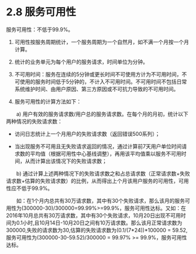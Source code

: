 # 2.8 服务可用性

服务可用性：不低于99.9%。

1. 可用性按服务周期统计，一个服务周期为一个自然月，如不满一个月按一个月计算。

2. 统计的业务单元为每个用户的服务请求，时间单位为分钟。

3. 不可用时间：服务在连续的5分钟或更长时间不可使用方计为不可用时间，不可使用的服务时间低于5分钟的，不计入不可用时间。不可用时间不包括日常系统维护时间、由用户原因、第三方原因或不可抗力导致的不可用时间。

4. 服务可用性的计算方法如下：

&emsp;&emsp;a) 用户有效的服务请求数/用户总的服务请求数。在每个月的月初，统计以下两种情况的失败请求数：

* 访问日志统计上一个月用户的失败请求数（返回错误500系列）；

* 当出现服务不可用且无失败请求返回的情况，通过计算前7天用户单位时间请求数的平均值（根据可用性中心基线调整），再用该平均值乘以服务不可用时间，从而计算出该情况下的失败请求数；

&emsp;&emsp;b) 通过计算上述两种情况下的失败请求数之和占总请求数（正常请求数+失败请求数+估算的失败请求数）的比例，从而得出上个月该用户服务的可用性，可用性应不低于99.9%。

&emsp;&emsp;如：在1个月内总共有30万请求数，其中有30个失败请求，那么该月的服务可用性为(300000-30)/300000=99.99%>=99.9%，服务可用性达标。又如：在2016年10月总共有30万请求数，其中有30个失败请求，10月20日出现不可用时间为0.1小时,且10月14日-10月20日之间有10万请求数。那么该月正常请求数为300000,失败的请求数为30,估算的失败请求数为(0.1/(7*24))*100000 = 59.52,服务可用性为(300000-30-59.52)/300000 = 99.97% >= 99.9%，服务可用性达标。
